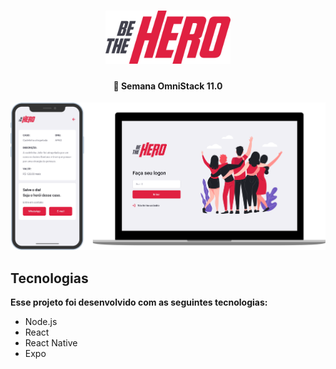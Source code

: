 <h1 align="center">
<img alt="Logo" title="Logo" src="/frontend/src/assets/logo.svg" width="200px" />
</h1>
<h4 align="center">
  🚀 Semana OmniStack 11.0
</h4>
 
![Preview](https://github.com/hiagors/be-the-hero/blob/master/.github/bethehero.png)
 
## Tecnologias
 **Esse projeto foi desenvolvido com as seguintes tecnologias:**

- Node.js
- React
- React Native
- Expo

